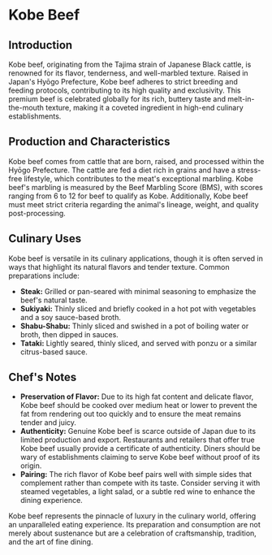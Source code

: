 # Kobe Beef

## Introduction

Kobe beef, originating from the Tajima strain of Japanese Black cattle, is renowned for its flavor, tenderness, and well-marbled texture. Raised in Japan's Hyōgo Prefecture, Kobe beef adheres to strict breeding and feeding protocols, contributing to its high quality and exclusivity. This premium beef is celebrated globally for its rich, buttery taste and melt-in-the-mouth texture, making it a coveted ingredient in high-end culinary establishments.

## Production and Characteristics

Kobe beef comes from cattle that are born, raised, and processed within the Hyōgo Prefecture. The cattle are fed a diet rich in grains and have a stress-free lifestyle, which contributes to the meat's exceptional marbling. Kobe beef's marbling is measured by the Beef Marbling Score (BMS), with scores ranging from 6 to 12 for beef to qualify as Kobe. Additionally, Kobe beef must meet strict criteria regarding the animal's lineage, weight, and quality post-processing.

## Culinary Uses

Kobe beef is versatile in its culinary applications, though it is often served in ways that highlight its natural flavors and tender texture. Common preparations include:

- **Steak:** Grilled or pan-seared with minimal seasoning to emphasize the beef's natural taste.
- **Sukiyaki:** Thinly sliced and briefly cooked in a hot pot with vegetables and a soy sauce-based broth.
- **Shabu-Shabu:** Thinly sliced and swished in a pot of boiling water or broth, then dipped in sauces.
- **Tataki:** Lightly seared, thinly sliced, and served with ponzu or a similar citrus-based sauce.

## Chef's Notes

- **Preservation of Flavor:** Due to its high fat content and delicate flavor, Kobe beef should be cooked over medium heat or lower to prevent the fat from rendering out too quickly and to ensure the meat remains tender and juicy.
- **Authenticity:** Genuine Kobe beef is scarce outside of Japan due to its limited production and export. Restaurants and retailers that offer true Kobe beef usually provide a certificate of authenticity. Diners should be wary of establishments claiming to serve Kobe beef without proof of its origin.
- **Pairing:** The rich flavor of Kobe beef pairs well with simple sides that complement rather than compete with its taste. Consider serving it with steamed vegetables, a light salad, or a subtle red wine to enhance the dining experience.

Kobe beef represents the pinnacle of luxury in the culinary world, offering an unparalleled eating experience. Its preparation and consumption are not merely about sustenance but are a celebration of craftsmanship, tradition, and the art of fine dining.